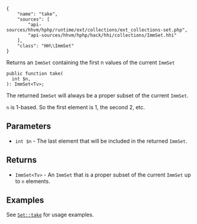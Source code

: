 ``` yamlmeta
{
    "name": "take",
    "sources": [
        "api-sources/hhvm/hphp/runtime/ext/collections/ext_collections-set.php",
        "api-sources/hhvm/hphp/hack/hhi/collections/ImmSet.hhi"
    ],
    "class": "HH\\ImmSet"
}
```




Returns an ` ImmSet ` containing the first n values of the current `` ImmSet ``




``` Hack
public function take(
  int $n,
): ImmSet<Tv>;
```




The returned ` ImmSet ` will always be a proper subset of the current
`` ImmSet ``.




` n ` is 1-based. So the first element is 1, the second 2, etc.




## Parameters




+ ` int $n ` - The last element that will be included in the returned
  `` ImmSet ``.




## Returns




* ` ImmSet<Tv> ` - An `` ImmSet `` that is a proper subset of the current ``` ImmSet ``` up
  to ```` n ```` elements.




## Examples




See [` Set::take `](</hack/reference/class/Set/take/#examples>) for usage examples.
<!-- HHAPIDOC -->
